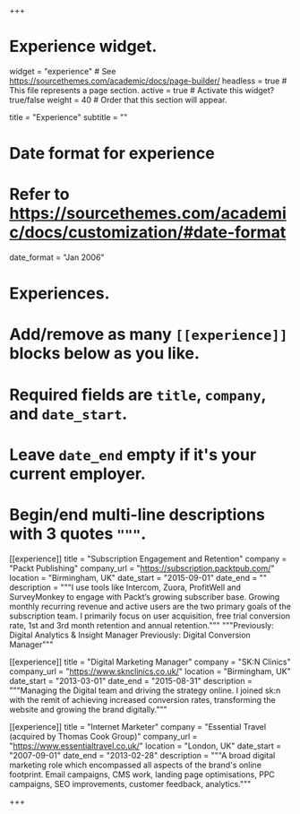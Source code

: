 +++
# Experience widget.
widget = "experience"  # See https://sourcethemes.com/academic/docs/page-builder/
headless = true  # This file represents a page section.
active = true  # Activate this widget? true/false
weight = 40  # Order that this section will appear.

title = "Experience"
subtitle = ""

# Date format for experience
#   Refer to https://sourcethemes.com/academic/docs/customization/#date-format
date_format = "Jan 2006"

# Experiences.
#   Add/remove as many `[[experience]]` blocks below as you like.
#   Required fields are `title`, `company`, and `date_start`.
#   Leave `date_end` empty if it's your current employer.
#   Begin/end multi-line descriptions with 3 quotes `"""`.
[[experience]]
  title = "Subscription Engagement and Retention"
  company = "Packt Publishing"
  company_url = "https://subscription.packtpub.com/"
  location = "Birmingham, UK"
  date_start = "2015-09-01"
  date_end = ""
  description = """I use tools like Intercom, Zuora, ProfitWell and SurveyMonkey to engage with Packt’s growing subscriber base. Growing monthly recurring revenue and active users are the two primary goals of the subscription team. I primarily focus on user acquisition, free trial conversion rate, 1st and 3rd month retention and annual retention."""
 """Previously: Digital Analytics & Insight Manager
  Previously: Digital Conversion Manager"""

[[experience]]
  title = "Digital Marketing Manager"
  company = "SK:N Clinics"
  company_url = "https://www.sknclinics.co.uk/"
  location = "Birmingham, UK"
  date_start = "2013-03-01"
  date_end = "2015-08-31"
  description = """Managing the Digital team and driving the strategy online. I joined sk:n with the remit of achieving increased conversion rates, transforming the website and growing the brand digitally."""
  
[[experience]]
  title = "Internet Marketer"
  company = "Essential Travel (acquired by Thomas Cook Group)"
  company_url = "https://www.essentialtravel.co.uk/"
  location = "London, UK"
  date_start = "2007-09-01"
  date_end = "2013-02-28"
  description = """A broad digital marketing role which encompassed all aspects of the brand's online footprint. Email campaigns, CMS work, landing page optimisations, PPC campaigns, SEO improvements, customer feedback, analytics."""

+++
